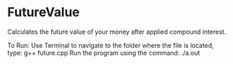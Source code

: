 # FutureValue
Calculates the future value of your money after applied compound interest.

To Run: 
Use Terminal to navigate to the folder where the file is located, type: g++ future.cpp
Run the program using the command: ./a.out
